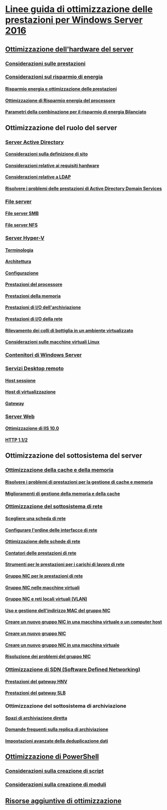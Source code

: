 # [Linee guida di ottimizzazione delle prestazioni per Windows Server 2016](index.md)
## [Ottimizzazione dell'hardware del server](hardware/index.md)
### [Considerazioni sulle prestazioni](hardware/index.md)
### [Considerazioni sul risparmio di energia](hardware/power.md)
#### [Risparmio energia e ottimizzazione delle prestazioni](hardware/power/power-performance-tuning.md)
#### [Ottimizzazione di Risparmio energia del processore](hardware/power/processor-power-management-tuning.md)
#### [Parametri della combinazione per il risparmio di energia Bilanciato](hardware/power/recommended-balanced-plan-parameters.md)
## Ottimizzazione del ruolo del server
### [Server Active Directory](role/active-directory-server/index.md)
#### [Considerazioni sulla definizione di sito](role/active-directory-server/site-definition-considerations.md)
#### [Considerazioni relative ai requisiti hardware](role/active-directory-server/hardware-considerations.md)
#### [Considerazioni relative a LDAP](role/active-directory-server/ldap-considerations.md)
#### [Risolvere i problemi delle prestazioni di Active Directory Domain Services](role/active-directory-server/troubleshoot.md)
### [File server](role/file-server/index.md)
#### [File server SMB](role/file-server/smb-file-server.md)
#### [File server NFS](role/file-server/nfs-file-server.md)
### [Server Hyper-V](role/hyper-v-server/index.md)
#### [Terminologia](role/hyper-v-server/terminology.md)
#### [Architettura](role/hyper-v-server/architecture.md)
#### [Configurazione](role/hyper-v-server/configuration.md)
#### [Prestazioni del processore](role/hyper-v-server/processor-performance.md)
#### [Prestazioni della memoria](role/hyper-v-server/memory-performance.md)
#### [Prestazioni di I/O dell'archiviazione](role/hyper-v-server/storage-io-performance.md)
#### [Prestazioni di I/O della rete](role/hyper-v-server/network-io-performance.md)
#### [Rilevamento dei colli di bottiglia in un ambiente virtualizzato](role/hyper-v-server/detecting-virtualized-environment-bottlenecks.md)
#### [Considerazioni sulle macchine virtuali Linux](role/hyper-v-server/linux-virtual-machine-considerations.md)
### [Contenitori di Windows Server](role/windows-server-container/index.md)
### [Servizi Desktop remoto](role/remote-desktop/session-hosts.md)
#### [Host sessione](role/remote-desktop/session-hosts.md)
#### [Host di virtualizzazione](role/remote-desktop/virtualization-hosts.md)
#### [Gateway](role/remote-desktop/gateways.md)
### [Server Web](role/web-server/index.md)
#### [Ottimizzazione di IIS 10.0](role/web-server/tuning-iis-10.md)
#### [HTTP 1.1/2](role/web-server/http-performance.md)
## Ottimizzazione del sottosistema del server
### [Ottimizzazione della cache e della memoria](subsystem/cache-memory-management/index.md)
#### [Risolvere i problemi di prestazioni per la gestione di cache e memoria](subsystem/cache-memory-management/troubleshoot.md)
#### [Miglioramenti di gestione della memoria e della cache](subsystem/cache-memory-management/improvements-in-windows-server.md)
### [Ottimizzazione del sottosistema di rete](../../networking/technologies/network-subsystem/net-sub-performance-top.md)
#### [Scegliere una scheda di rete](../../networking/technologies/network-subsystem/net-sub-choose-nic.md)
#### [Configurare l'ordine delle interfacce di rete](../../networking/technologies/network-subsystem/net-sub-interface-metric.md)
#### [Ottimizzazione delle schede di rete](../../networking/technologies/network-subsystem/net-sub-performance-tuning-nics.md)
#### [Contatori delle prestazioni di rete](../../networking/technologies/network-subsystem/net-sub-performance-counters.md)
#### [Strumenti per le prestazioni per i carichi di lavoro di rete](../../networking/technologies/network-subsystem/net-sub-performance-tools.md)
#### [Gruppo NIC per le prestazioni di rete](../../networking/technologies/nic-teaming/NIC-Teaming.md)
#### [Gruppo NIC nelle macchine virtuali](../../networking/technologies/nic-teaming/nict-vms.md)
#### [Gruppo NIC e reti locali virtuali (VLAN)](../../networking/technologies/nic-teaming/nict-and-vlans.md)
#### [Uso e gestione dell'indirizzo MAC del gruppo NIC](../../networking/technologies/nic-teaming/NIC-Teaming-MAC-address-Use-and-Management.md)
#### [Creare un nuovo gruppo NIC in una macchina virtuale o un computer host](../../networking/technologies/nic-teaming/create-a-New-NIC-Team-on-a-Host-computer-or-VM.md)
#### [Creare un nuovo gruppo NIC](../../networking/technologies/nic-teaming/create-a-New-NIC-Team.md)
#### [Creare un nuovo gruppo NIC in una macchina virtuale](../../networking/technologies/nic-teaming/create-a-New-NIC-Team-in-a-VM.md)
#### [Risoluzione dei problemi del gruppo NIC](../../networking/technologies/nic-teaming/Troubleshooting-NIC-Teaming.md)
### [Ottimizzazione di SDN (Software Defined Networking)](subsystem/software-defined-networking/index.md)
#### [Prestazioni del gateway HNV](subsystem/software-defined-networking/hnv-gateway-performance.md)
#### [Prestazioni del gateway SLB](subsystem/software-defined-networking/slb-gateway-performance.md)
### Ottimizzazione del sottosistema di archiviazione
#### [Spazi di archiviazione diretta](subsystem/storage-spaces-direct/index.md)
#### [Domande frequenti sulla replica di archiviazione](../../storage/storage-replica/storage-replica-frequently-asked-questions.md)
#### [Impostazioni avanzate della deduplicazione dati](../../storage/data-deduplication/advanced-settings.md)
## [Ottimizzazione di PowerShell](powershell/index.md)
### [Considerazioni sulla creazione di script](powershell/script-authoring-considerations.md)
### [Considerazioni sulla creazione di moduli](powershell/module-authoring-considerations.md)
## [Risorse aggiuntive di ottimizzazione](additional-resources.md)
